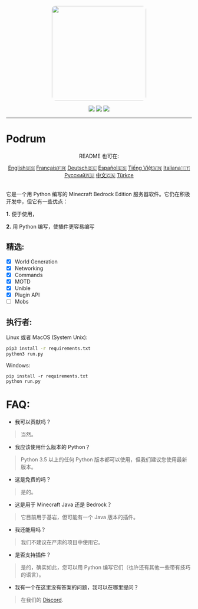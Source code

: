 <p align="center">
  <img width="256" style="border-radius:10px;" height="256" src="https://cdn.discordapp.com/attachments/576826528671858709/766767561681141790/Logo.png">


<div align="center">
    <a href="https://discord.gg/ScSsnwQ4kW"><img src="https://img.shields.io/discord/821124503185653803?style=flat-square"/></a>
    <a href="https://www.codefactor.io/repository/github/podrum/podrum"><img src="https://www.codefactor.io/repository/github/podrum/podrum/badge?style=flat-square"/></a>
    <a href="https://podrum.github.io/"><img src="https://img.shields.io/badge/website-online-orange?style=flat-square"/></a>
</div>
<hr/>

# Podrum

<p align="center">README 也可在:</p>
<div align="center">
  <a href="https://github.com/Podrum/Podrum/blob/main/README.md">English🇺🇸</a>
  <a href="https://github.com/Podrum/Podrum/blob/main/languages/README_FR.md">Français🇫🇷</a>
  <a href="https://github.com/Podrum/Podrum/blob/main/languages/README_DE.md">Deutsch🇩🇪</a>
  <a href="https://github.com/Podrum/Podrum/blob/main/languages/README_ES.md">Español🇪🇸</a>
  <a href="https://github.com/Podrum/Podrum/blob/main/languages/README_VI.md">Tiếng Việt🇻🇳</a>
  <a href="https://github.com/Podrum/Podrum/blob/main/languages/README_IT.md">Italiana🇮🇹</a>
  <a href="https://github.com/Podrum/Podrum/blob/main/languages/README_RU.md">Русский🇷🇺</a>
  <a href="https://github.com/Podrum/Podrum/blob/main/languages/README_CH.md">中文🇨🇳</a>
  <a href="https://github.com/Podrum/Podrum/blob/main/languages/README_TR.md">Türkçe</a>
 </div>
<br>

它是一个用 Python 编写的 Minecraft Bedrock Edition 服务器软件。它仍在积极开发中，但它有一些优点：

**1.** 便于使用，

**2.** 用 Python 编写，使插件更容易编写
## 精选:
 - [x] World Generation 
 - [x] Networking
 - [x] Commands
 - [x] MOTD
 - [x] Unible
 - [x] Plugin API
 - [ ] Mobs  

## 执行者:
Linux 或者 MacOS (System Unix):
```sh
pip3 install -r requirements.txt
python3 run.py
```

Windows:
```batch
pip install -r requirements.txt
python run.py
```

# FAQ:
 - 我可以贡献吗？
 > 当然。
 - 我应该使用什么版本的 Python？
 > Python 3.5 以上的任何 Python 版本都可以使用，但我们建议您使用最新版本。
 - 这是免费的吗？
 > 是的。
 - 这是用于 Minecraft Java 还是 Bedrock？
 > 它目前用于基岩，但可能有一个 Java 版本的插件。
 - 我还能用吗？
 > 我们不建议在严肃的项目中使用它。
 - 是否支持插件？
 > 是的，确实如此，您可以用 Python 编写它们（也许还有其他一些带有技巧的语言）。
 - 我有一个在这里没有答案的问题，我可以在哪里提问？
 > 在我们的 [Discord](https://discord.gg/ScSsnwQ4kW).
